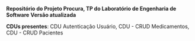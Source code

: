 **Repositório do Projeto Procura, TP do Laboratório de Engenharia de Software**
**Versão atualizada**

**CDUs presentes**: CDU Autenticação Usuário, CDU - CRUD Medicamentos, CDU - CRUD Pacientes

